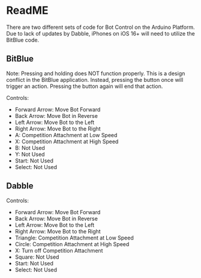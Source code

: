 # ReadME

There are two different sets of code for Bot Control on the Arduino Platform. Due to lack of updates by Dabble, iPhones on iOS 16+ will need to utilize the BitBlue code.

## BitBlue

Note: Pressing and holding does NOT function properly. This is a design conflict in the
BitBlue application. Instead, pressing the button once will trigger an action. Pressing
the button again will end that action.

Controls:

- Forward Arrow: Move Bot Forward
- Back Arrow: Move Bot in Reverse
- Left Arrow: Move Bot to the Left
- Right Arrow: Move Bot to the Right
- A: Competition Attachment at Low Speed
- X: Competition Attachment at High Speed
- B: Not Used
- Y: Not Used
- Start: Not Used
- Select: Not Used

## Dabble

Controls:

- Forward Arrow: Move Bot Forward
- Back Arrow: Move Bot in Reverse
- Left Arrow: Move Bot to the Left
- Right Arrow: Move Bot to the Right
- Triangle: Competition Attachment at Low Speed
- Circle: Competition Attachment at High Speed
- X: Turn off Competition Attachment
- Square: Not Used
- Start: Not Used
- Select: Not Used

